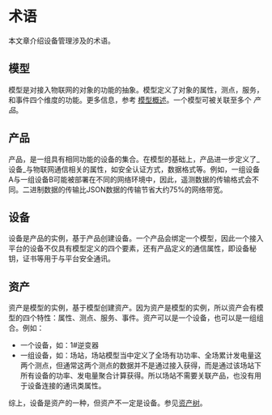 # 术语

本文章介绍设备管理涉及的术语。

## 模型

模型是对接入物联网的对象的功能的抽象。模型定义了对象的属性，测点，服务，和事件四个维度的功能。更多信息，参考 [模型概述](howto/model/model_overview)。一个模型可被关联至多个 _产品_。

## 产品

产品，是一组具有相同功能的设备的集合。在模型的基础上，产品进一步定义了_设备_与物联网通信相关的属性，如安全认证方式，数据格式等。例如，一组设备A与一组设备B可能被部署在不同的网络环境中，因此，遥测数据的传输格式会不同。二进制数据的传输比JSON数据的传输节省大约75%的网络带宽。

## 设备

设备是产品的实例，基于产品创建设备。一个产品会绑定一个模型，因此一个接入平台的设备不仅具有模型定义的四个要素，还有产品定义的通信属性，即设备秘钥，证书等用于与平台安全通讯。

## 资产

资产是模型的实例，基于模型创建资产。因为资产是模型的实例，所以资产会有模型的四个特性：属性、测点、服务、事件。资产可以是一个设备，也可以是一组组合。例如：

- 一个设备，如：1#逆变器
- 一组设备，如：场站，场站模型当中定义了全场有功功率、全场累计发电量这两个测点，但通常这两个测点的数据并不是通过接入获得，而是通过该场站下所有设备的功率、发电量聚合计算获得。所以场站不需要关联产品，也没有用于设备连接的通讯类属性。

综上，设备是资产的一种，但资产不一定是设备。参见[资产树](howto/asset_tree/assettree_overview)。

